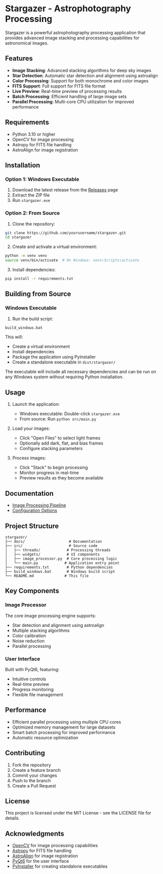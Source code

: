 # Stargazer - Astrophotography Processing

Stargazer is a powerful astrophotography processing application that provides advanced image stacking and processing capabilities for astronomical images.

## Features

- **Image Stacking**: Advanced stacking algorithms for deep sky images
- **Star Detection**: Automatic star detection and alignment using astroalign
- **Color Processing**: Support for both monochrome and color images
- **FITS Support**: Full support for FITS file format
- **Live Preview**: Real-time preview of processing results
- **Batch Processing**: Efficient handling of large image sets
- **Parallel Processing**: Multi-core CPU utilization for improved performance

## Requirements

- Python 3.10 or higher
- OpenCV for image processing
- Astropy for FITS file handling
- AstroAlign for image registration

## Installation

### Option 1: Windows Executable

1. Download the latest release from the [Releases](https://github.com/yourusername/stargazer/releases) page
2. Extract the ZIP file
3. Run `stargazer.exe`

### Option 2: From Source

1. Clone the repository:
```bash
git clone https://github.com/yourusername/stargazer.git
cd stargazer
```

2. Create and activate a virtual environment:
```bash
python -m venv venv
source venv/bin/activate  # On Windows: venv\Scripts\activate
```

3. Install dependencies:
```bash
pip install -r requirements.txt
```

## Building from Source

### Windows Executable

1. Run the build script:
```bash
build_windows.bat
```

This will:
- Create a virtual environment
- Install dependencies
- Package the application using PyInstaller
- Create a standalone executable in `dist/stargazer/`

The executable will include all necessary dependencies and can be run on any Windows system without requiring Python installation.

## Usage

1. Launch the application:
   - Windows executable: Double-click `stargazer.exe`
   - From source: Run `python src/main.py`

2. Load your images:
   - Click "Open Files" to select light frames
   - Optionally add dark, flat, and bias frames
   - Configure stacking parameters

3. Process images:
   - Click "Stack" to begin processing
   - Monitor progress in real-time
   - Preview results as they become available

## Documentation

- [Image Processing Pipeline](docs/pipeline.md)
- [Configuration Options](docs/configuration.md)

## Project Structure

```
stargazer/
├── docs/                    # Documentation
├── src/                     # Source code
│   ├── threads/            # Processing threads
│   ├── widgets/            # UI components
│   ├── image_processor.py  # Core processing logic
│   └── main.py            # Application entry point
├── requirements.txt        # Python dependencies
├── build_windows.bat       # Windows build script
└── README.md              # This file
```

## Key Components

### Image Processor

The core image processing engine supports:
- Star detection and alignment using astroalign
- Multiple stacking algorithms
- Color calibration
- Noise reduction
- Parallel processing

### User Interface

Built with PyQt6, featuring:
- Intuitive controls
- Real-time preview
- Progress monitoring
- Flexible file management

## Performance

- Efficient parallel processing using multiple CPU cores
- Optimized memory management for large datasets
- Smart batch processing for improved performance
- Automatic resource optimization

## Contributing

1. Fork the repository
2. Create a feature branch
3. Commit your changes
4. Push to the branch
5. Create a Pull Request

## License

This project is licensed under the MIT License - see the LICENSE file for details.

## Acknowledgments

- [OpenCV](https://opencv.org/) for image processing capabilities
- [Astropy](https://www.astropy.org/) for FITS file handling
- [AstroAlign](https://astroalign.readthedocs.io/) for image registration
- [PyQt6](https://www.riverbankcomputing.com/software/pyqt/) for the user interface
- [PyInstaller](https://www.pyinstaller.org/) for creating standalone executables
